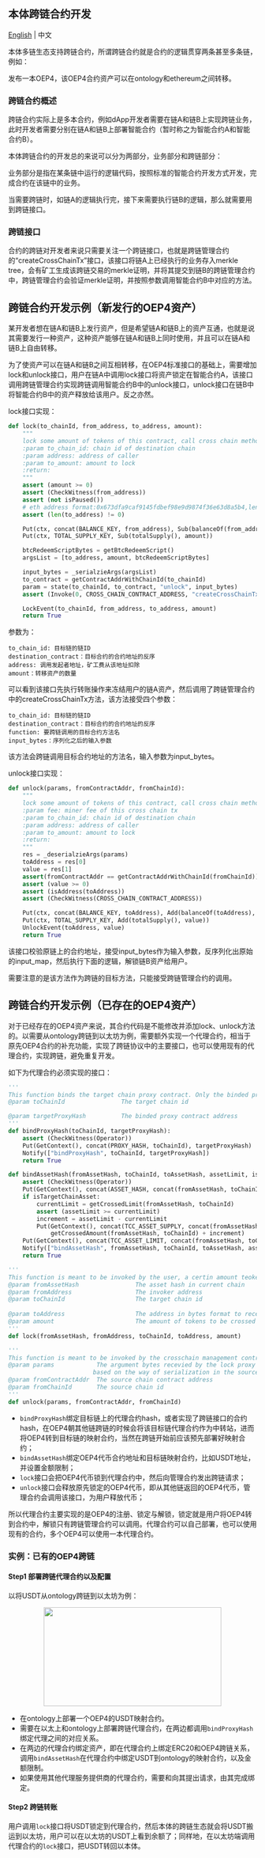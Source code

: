 ## 本体跨链合约开发

[English](How_to_new_cross_chain_asset.md) | 中文

本体多链生态支持跨链合约，所谓跨链合约就是合约的逻辑贯穿两条甚至多条链，例如：

发布一本OEP4，该OEP4合约资产可以在ontology和ethereum之间转移。

### 跨链合约概述

跨链合约实际上是多本合约，例如dApp开发者需要在链A和链B上实现跨链业务，此时开发者需要分别在链A和链B上部署智能合约（暂时称之为智能合约A和智能合约B）。

本体跨链合约的开发总的来说可以分为两部分，业务部分和跨链部分：

业务部分是指在某条链中运行的逻辑代码，按照标准的智能合约开发方式开发，完成合约在该链中的业务。

当需要跨链时，如链A的逻辑执行完，接下来需要执行链B的逻辑，那么就需要用到跨链接口。

### 跨链接口

合约的跨链对开发者来说只需要关注一个跨链接口，也就是跨链管理合约的“createCrossChainTx”接口，该接口将链A上已经执行的业务存入merkle tree，会有矿工生成该跨链交易的merkle证明，并将其提交到链B的跨链管理合约中，跨链管理合约会验证merkle证明，并按照参数调用智能合约B中对应的方法。

## 跨链合约开发示例（新发行的OEP4资产）

某开发者想在链A和链B上发行资产，但是希望链A和链B上的资产互通，也就是说其需要发行一种资产，这种资产能够在链A和链B上同时使用，并且可以在链A和链B上自由转移。

为了使资产可以在链A和链B之间互相转移，在OEP4标准接口的基础上，需要增加lock和unlock接口，用户在链A中调用lock接口将资产锁定在智能合约A，该接口调用跨链管理合约实现跨链调用智能合约B中的unlock接口，unlock接口在链B中将智能合约B中的资产释放给该用户。反之亦然。

lock接口实现：

```python
def lock(to_chainId, from_address, to_address, amount):
    """
    lock some amount of tokens of this contract, call cross chain method to release to_amount of tokens of another chain's contract
    :param to_chain_id: chain id of destination chain
    :param address: address of caller
    :param to_amount: amount to lock
    :return:
    """
    assert (amount >= 0)
    assert (CheckWitness(from_address))
    assert (not isPaused())
    # eth address format:0x673dfa9caf9145fdbef98e9d9874f36e63d8a5b4,length is 42
    assert (len(to_address) != 0)

    Put(ctx, concat(BALANCE_KEY, from_address), Sub(balanceOf(from_address), amount))
    Put(ctx, TOTAL_SUPPLY_KEY, Sub(totalSupply(), amount))

    btcRedeemScriptBytes = getBtcRedeemScript()
    argsList = [to_address, amount, btcRedeemScriptBytes]

    input_bytes = _serialzieArgs(argsList)
    to_contract = getContractAddrWithChainId(to_chainId)
    param = state(to_chainId, to_contract, "unlock", input_bytes)
    assert (Invoke(0, CROSS_CHAIN_CONTRACT_ADDRESS, "createCrossChainTx", param))

    LockEvent(to_chainId, from_address, to_address, amount)
    return True
```

参数为：

```
to_chain_id: 目标链的链ID
destination_contract：目标合约的合约地址的反序
address: 调用发起者地址，矿工费从该地址扣除
amount：转移资产的数量
```

可以看到该接口先执行转账操作来冻结用户的链A资产，然后调用了跨链管理合约中的createCrossChainTx方法，该方法接受四个参数：

```
to_chain_id: 目标链的链ID
destination_contract：目标合约的合约地址的反序
function: 要跨链调用的目标合约方法名
input_bytes：序列化之后的输入参数
```

该方法会跨链调用目标合约地址的方法名，输入参数为input_bytes。

unlock接口实现：

```python
def unlock(params, fromContractAddr, fromChainId):
    """
    lock some amount of tokens of this contract, call cross chain method to release to_amount of tokens of another chain's contract
    :param fee: miner fee of this cross chain tx
    :param to_chain_id: chain id of destination chain
    :param address: address of caller
    :param to_amount: amount to lock
    :return:
    """
    res = _deserialzieArgs(params)
    toAddress = res[0]
    value = res[1]
    assert(fromContractAddr == getContractAddrWithChainId(fromChainId))
    assert (value >= 0)
    assert (isAddress(toAddress))
    assert (CheckWitness(CROSS_CHAIN_CONTRACT_ADDRESS))

    Put(ctx, concat(BALANCE_KEY, toAddress), Add(balanceOf(toAddress), value))
    Put(ctx, TOTAL_SUPPLY_KEY, Add(totalSupply(), value))
    UnlockEvent(toAddress, value)
    return True
```

该接口校验原链上的合约地址，接受input_bytes作为输入参数，反序列化出原始的input_map，然后执行下面的逻辑，解锁链B资产给用户。

需要注意的是该方法作为跨链的目标方法，只能接受跨链管理合约的调用。

## 跨链合约开发示例（已存在的OEP4资产）

对于已经存在的OEP4资产来说，其合约代码是不能修改并添加lock、unlock方法的。以需要从ontology跨链到以太坊为例，需要额外实现一个代理合约，相当于原先OEP4合约的补充功能，实现了跨链协议中的主要接口，也可以使用现有的代理合约，实现跨链，避免重复开发。

如下为代理合约必须实现的接口：

```python
'''
This function binds the target chain proxy contract. Only the binded proxy contract request is accept by this contract.
@param toChainId         		The target chain id

@param targetProxyHash   		The binded proxy contract address
'''
def bindProxyHash(toChainId, targetProxyHash):
    assert (CheckWitness(Operator))
    Put(GetContext(), concat(PROXY_HASH, toChainId), targetProxyHash)
    Notify(["bindProxyHash", toChainId, targetProxyHash])
    return True

def bindAssetHash(fromAssetHash, toChainId, toAssetHash, assetLimit, isTargetChainAsset):
    assert (CheckWitness(Operator))
    Put(GetContext(), concat(ASSET_HASH, concat(fromAssetHash, toChainId)), toAssetHash)
    if isTargetChainAsset:
        currentLimit = getCrossedLimit(fromAssetHash, toChainId)
        assert (assetLimit >= currentLimit)
        increment = assetLimit - currentLimit
        Put(GetContext(), concat(TCC_ASSET_SUPPLY, concat(fromAssetHash, toChainId)),
            getCrossedAmount(fromAssetHash, toChainId) + increment)
    Put(GetContext(), concat(TCC_ASSET_LIMIT, concat(fromAssetHash, toChainId)), assetLimit)
    Notify(["bindAssetHash", fromAssetHash, toChainId, toAssetHash, assetLimit])
    return True

'''
This function is meant to be invoked by the user, a certin amount teokens will be locked in the proxy contract immediately. Then the same amount of tokens will be unloked from target chain proxy contract at the target chain with chainId later.
@param fromAssetHash   				The asset hash in current chain
@param fromAddress 					The invoker address
@param toChainId         			The target chain id
                         
@param toAddress         			The address in bytes format to receive same amount of tokens in 									target chain 
@param amount            			The amount of tokens to be crossed from ethereum to the chain 										with chainId
'''
def lock(fromAssetHash, fromAddress, toChainId, toAddress, amount)

'''
This function is meant to be invoked by the crosschain management contract, then mint a certin amount of tokens to the designated address since a certain amount was burnt from the source chain invoker.
@param params            The argument bytes recevied by the lock proxy contract, need to be 								deserialized.
						based on the way of serialization in the source chain proxy contract.
@param fromContractAddr  The source chain contract address
@param fromChainId       The source chain id
'''
def unlock(params, fromContractAddr, fromChainId)
```

- `bindProxyHash`绑定目标链上的代理合约hash，或者实现了跨链接口的合约hash，在OEP4朝其他链跨链的时候会将该目标链代理合约作为中转站，进而将OEP4转到目标链的映射合约，当然在跨链开始前应该预先部署好映射合约；
- `bindAssetHash`绑定OEP4代币合约地址和目标链映射合约，比如USDT地址，并设置金额限制；
- `lock`接口会把OEP4代币锁到代理合约中，然后向管理合约发出跨链请求；
- `unlock`接口会释放原先锁定的OEP4代币，即从其他链返回的OEP4代币，管理合约会调用该接口，为用户释放代币；

所以代理合约主要实现的是OEP4的注册、锁定与解锁，锁定就是用户将OEP4转到合约中，解锁只有跨链管理合约可以调用。代理合约可以自己部署，也可以使用现有的合约，多个OEP4可以使用一本代理合约。

### 实例：已有的OEP4跨链

#### Step1 部署跨链代理合约以及配置

以将USDT从ontology跨链到以太坊为例：

<div align=center><img width="360" height="200" src="resources/usdt_ex.png"/></div>

- 在ontology上部署一个OEP4的USDT映射合约。
- 需要在以太上和ontology上部署跨链代理合约，在两边都调用`bindProxyHash`绑定代理之间的对应关系。
- 在两边的代理合约绑定资产，即在代理合约上绑定ERC20和OEP4跨链关系，调用`bindAssetHash`在代理合约中绑定USDT到ontology的映射合约，以及金额限制。
- 如果使用其他代理服务提供商的代理合约，需要和向其提出请求，由其完成绑定。

#### Step2 跨链转账

用户调用`lock`接口将USDT锁定到代理合约，然后本体的跨链生态就会将USDT搬运到以太坊，用户可以在以太坊的USDT上看到余额了；同样地，在以太坊端调用代理合约的`lock`接口，把USDT转回以本体。